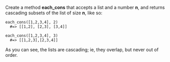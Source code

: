 Create a method **each_cons** that accepts a list and a number **n**, and returns cascading subsets of the list of size **n**, like so:

    each_cons([1,2,3,4], 2)
      #=> [[1,2], [2,3], [3,4]]
    
    each_cons([1,2,3,4], 3)
      #=> [[1,2,3],[2,3,4]]
      
As you can see, the lists are cascading; ie, they overlap, but never out of order.